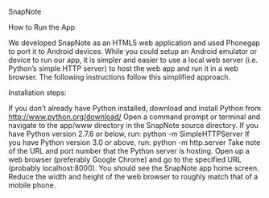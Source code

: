 SnapNote

How to Run the App

We developed SnapNote as an HTML5 web application and used Phonegap to port it to Android devices. While you could setup an Android emulator or device to run our app, it is simpler and easier to use a local web server (i.e. Python’s simple HTTP server) to host the web app and run it in a web browser. The following instructions follow this simplified approach.


Installation steps:

If you don’t already have Python installed, download and install Python from http://www.python.org/download/
Open a command prompt or terminal and navigate to the app/www directory in the SnapNote source directory.
If you have Python version 2.7.6 or below, run: python -m SimpleHTTPServer
If you have Python version 3.0 or above, run: python -m http.server
Take note of the URL and port number that the Python server is hosting.
Open up a web browser (preferably Google Chrome) and go to the specified URL (probably localhost:8000). You should see the SnapNote app home screen.
Reduce the width and height of the web browser to roughly match that of a mobile phone.